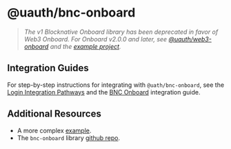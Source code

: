 # @uauth/bnc-onboard

> *The v1 Blocknative Onboard library has been deprecated in favor of Web3 Onboard. For Onboard v2.0.0 and later, see [@uauth/web3-onboard](../web3-onboard/README.md) and the [example project](../../examples/web3-onboard/README.md).* 

## Integration Guides

For step-by-step instructions for integrating with `@uath/bnc-onboard`, see the [Login Integration Pathways](https://docs.unstoppabledomains.com/login-with-unstoppable/get-started-login/integration-pathways/) and the [BNC Onboard](https://docs.unstoppabledomains.com/login-with-unstoppable/login-integration-guides/bnc-onboard-guide/) integration guide.

## Additional Resources

- A more complex [example](../../examples/bnc-onboard/README.md).
- The `bnc-onboard` library [github repo](https://github.com/blocknative/web3-onboard/tree/v1-onboard).
